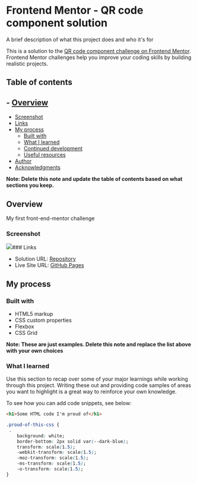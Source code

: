 # Frontend Mentor - QR code component solution

A brief description of what this project does and who it's for

This is a solution to the [QR code component challenge on Frontend Mentor](https://www.frontendmentor.io/challenges/qr-code-component-iux_sIO_H). Frontend Mentor challenges help you improve your coding skills by building realistic projects.

## Table of contents

## - [Overview](#overview)

- [Screenshot](#screenshot)
- [Links](#links)
- [My process](#my-process)
  - [Built with](#built-with)
  - [What I learned](#what-i-learned)
  - [Continued development](#continued-development)
  - [Useful resources](#useful-resources)
- [Author](#author)
- [Acknowledgments](#acknowledgments)

**Note: Delete this note and update the table of contents based on what sections you keep.**

## Overview

My first front-end-mentor challenge

### Screenshot

![](https://i.imgur.com/xZZ2PIs.png)### Links

- Solution URL: [Repository](https://github.com/cricadev/Desktop/tree/main/front-end-mentor/qr-code-challenge#screenshot)
- Live Site URL: [GitHub Pages](https://cricadev.github.io/Desktop/front-end-mentor/qr-code-challenge/index.html)

## My process

### Built with

- HTML5 markup
- CSS custom properties
- Flexbox
- CSS Grid

**Note: These are just examples. Delete this note and replace the list above with your own choices**

### What I learned

Use this section to recap over some of your major learnings while working through this project. Writing these out and providing code samples of areas you want to highlight is a great way to reinforce your own knowledge.

To see how you can add code snippets, see below:

```html
<h1>Some HTML code I'm proud of</h1>
```

```css
.proud-of-this-css {
 .
    background: white;
    border-bottom: 2px solid var(--dark-blue);
    transform: scale(1.5);
    -webkit-transform: scale(1.5);
    -moz-transform: scale(1.5);
    -ms-transform: scale(1.5);
    -o-transform: scale(1.5);
}
```
